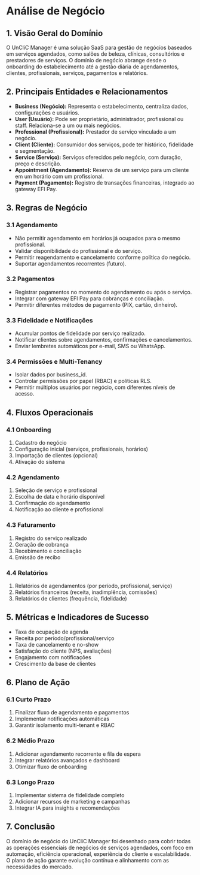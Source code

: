 # Análise de Negócio

## 1. Visão Geral do Domínio

O UnCliC Manager é uma solução SaaS para gestão de negócios baseados em serviços agendados, como salões de beleza, clínicas, consultórios e prestadores de serviços. O domínio de negócio abrange desde o onboarding do estabelecimento até a gestão diária de agendamentos, clientes, profissionais, serviços, pagamentos e relatórios.

## 2. Principais Entidades e Relacionamentos

- **Business (Negócio):** Representa o estabelecimento, centraliza dados, configurações e usuários.
- **User (Usuário):** Pode ser proprietário, administrador, profissional ou staff. Relaciona-se a um ou mais negócios.
- **Professional (Profissional):** Prestador de serviço vinculado a um negócio.
- **Client (Cliente):** Consumidor dos serviços, pode ter histórico, fidelidade e segmentação.
- **Service (Serviço):** Serviços oferecidos pelo negócio, com duração, preço e descrição.
- **Appointment (Agendamento):** Reserva de um serviço para um cliente em um horário com um profissional.
- **Payment (Pagamento):** Registro de transações financeiras, integrado ao gateway EFI Pay.

## 3. Regras de Negócio

### 3.1 Agendamento
- Não permitir agendamento em horários já ocupados para o mesmo profissional.
- Validar disponibilidade do profissional e do serviço.
- Permitir reagendamento e cancelamento conforme política do negócio.
- Suportar agendamentos recorrentes (futuro).

### 3.2 Pagamentos
- Registrar pagamentos no momento do agendamento ou após o serviço.
- Integrar com gateway EFI Pay para cobranças e conciliação.
- Permitir diferentes métodos de pagamento (PIX, cartão, dinheiro).

### 3.3 Fidelidade e Notificações
- Acumular pontos de fidelidade por serviço realizado.
- Notificar clientes sobre agendamentos, confirmações e cancelamentos.
- Enviar lembretes automáticos por e-mail, SMS ou WhatsApp.

### 3.4 Permissões e Multi-Tenancy
- Isolar dados por business_id.
- Controlar permissões por papel (RBAC) e políticas RLS.
- Permitir múltiplos usuários por negócio, com diferentes níveis de acesso.

## 4. Fluxos Operacionais

### 4.1 Onboarding
1. Cadastro do negócio
2. Configuração inicial (serviços, profissionais, horários)
3. Importação de clientes (opcional)
4. Ativação do sistema

### 4.2 Agendamento
1. Seleção de serviço e profissional
2. Escolha de data e horário disponível
3. Confirmação do agendamento
4. Notificação ao cliente e profissional

### 4.3 Faturamento
1. Registro do serviço realizado
2. Geração de cobrança
3. Recebimento e conciliação
4. Emissão de recibo

### 4.4 Relatórios
1. Relatórios de agendamentos (por período, profissional, serviço)
2. Relatórios financeiros (receita, inadimplência, comissões)
3. Relatórios de clientes (frequência, fidelidade)

## 5. Métricas e Indicadores de Sucesso

- Taxa de ocupação de agenda
- Receita por período/profissional/serviço
- Taxa de cancelamento e no-show
- Satisfação do cliente (NPS, avaliações)
- Engajamento com notificações
- Crescimento da base de clientes

## 6. Plano de Ação

### 6.1 Curto Prazo
1. Finalizar fluxo de agendamento e pagamentos
2. Implementar notificações automáticas
3. Garantir isolamento multi-tenant e RBAC

### 6.2 Médio Prazo
1. Adicionar agendamento recorrente e fila de espera
2. Integrar relatórios avançados e dashboard
3. Otimizar fluxo de onboarding

### 6.3 Longo Prazo
1. Implementar sistema de fidelidade completo
2. Adicionar recursos de marketing e campanhas
3. Integrar IA para insights e recomendações

## 7. Conclusão

O domínio de negócio do UnCliC Manager foi desenhado para cobrir todas as operações essenciais de negócios de serviços agendados, com foco em automação, eficiência operacional, experiência do cliente e escalabilidade. O plano de ação garante evolução contínua e alinhamento com as necessidades do mercado. 